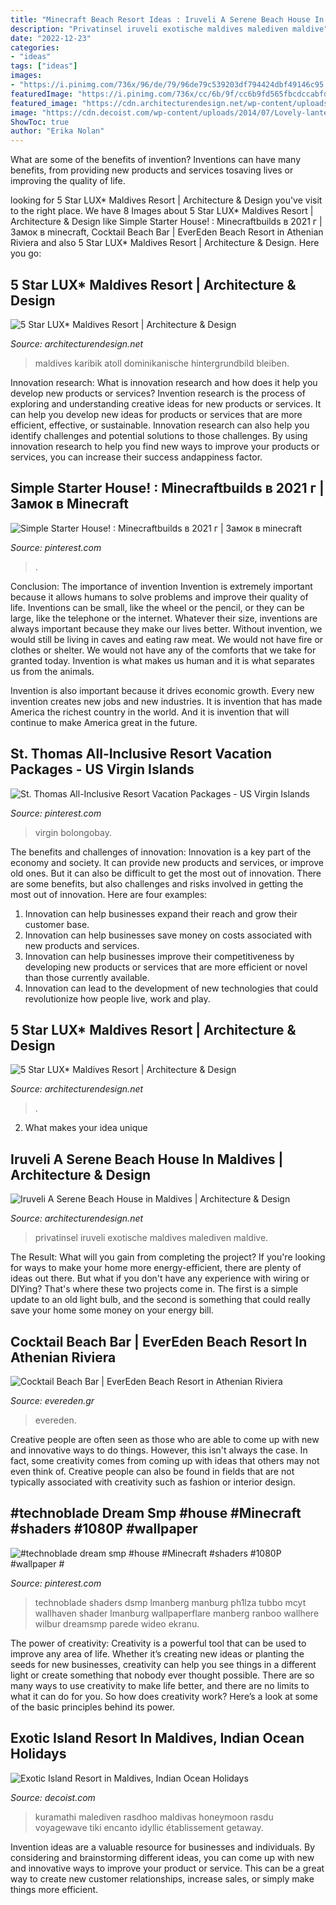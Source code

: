```yaml
---
title: "Minecraft Beach Resort Ideas : Iruveli A Serene Beach House In Maldives"
description: "Privatinsel iruveli exotische maldives malediven maldive"
date: "2022-12-23"
categories:
- "ideas"
tags: ["ideas"]
images:
- "https://i.pinimg.com/736x/96/de/79/96de79c539203df794424dbf49146c95.jpg"
featuredImage: "https://i.pinimg.com/736x/cc/6b/9f/cc6b9fd565fbcdccabfd9586191ea921.jpg"
featured_image: "https://cdn.architecturendesign.net/wp-content/uploads/2014/08/Beach-House-14-2.jpg"
image: "https://cdn.decoist.com/wp-content/uploads/2014/07/Lovely-lantern-style-lighting-takes-over-at-the-resort-after-sunset.jpg"
ShowToc: true
author: "Erika Nolan"
---
```



What are some of the benefits of invention?
Inventions can have many benefits, from providing new products and services tosaving lives or improving the quality of life.

	

		
looking for 5 Star LUX* Maldives Resort | Architecture &amp; Design you've visit to the right place. We have 8 Images about 5 Star LUX* Maldives Resort | Architecture &amp; Design like Simple Starter House! : Minecraftbuilds в 2021 г | Замок в minecraft, Cocktail Beach Bar | EverEden Beach Resort in Athenian Riviera and also 5 Star LUX* Maldives Resort | Architecture &amp; Design. Here you go:
		
    
## 5 Star LUX* Maldives Resort | Architecture &amp; Design

<img loading=lazy src="https://cdn.architecturendesign.net/wp-content/uploads/2014/07/LUX-Maldives-22.jpg" onerror="this.onerror=null;this.src='https://tse4.mm.bing.net/th?id=OIP.1OtScq6bx-QNqODxP2QoIgHaE7&amp;pid=15.1';" alt="5 Star LUX* Maldives Resort | Architecture &amp; Design">

_Source: architecturendesign.net_

>maldives karibik atoll dominikanische hintergrundbild bleiben. 

	

Innovation research: What is innovation research and how does it help you develop new products or services?
Invention research is the process of exploring and understanding creative ideas for new products or services. It can help you develop new ideas for products or services that are more efficient, effective, or sustainable. Innovation research can also help you identify challenges and potential solutions to those challenges. By using innovation research to help you find new ways to improve your products or services, you can increase their success andappiness factor.

    
## Simple Starter House! : Minecraftbuilds в 2021 г | Замок в Minecraft

<img loading=lazy src="https://i.pinimg.com/736x/13/63/fc/1363fc46dd9dfbeb05fb975cac1e2800.jpg" onerror="this.onerror=null;this.src='https://tse4.mm.bing.net/th?id=OIP.JIM0FdWGK1pGUrOdoWLFowHaHa&amp;pid=15.1';" alt="Simple Starter House! : Minecraftbuilds в 2021 г | Замок в minecraft">

_Source: pinterest.com_

>. 

	

Conclusion: The importance of invention
Invention is extremely important because it allows humans to solve problems and improve their quality of life. Inventions can be small, like the wheel or the pencil, or they can be large, like the telephone or the internet. Whatever their size, inventions are always important because they make our lives better.
Without invention, we would still be living in caves and eating raw meat. We would not have fire or clothes or shelter. We would not have any of the comforts that we take for granted today. Invention is what makes us human and it is what separates us from the animals.

Invention is also important because it drives economic growth. Every new invention creates new jobs and new industries. It is invention that has made America the richest country in the world. And it is invention that will continue to make America great in the future.

    
## St. Thomas All-Inclusive Resort Vacation Packages - US Virgin Islands

<img loading=lazy src="https://i.pinimg.com/736x/cc/6b/9f/cc6b9fd565fbcdccabfd9586191ea921.jpg" onerror="this.onerror=null;this.src='https://tse4.mm.bing.net/th?id=OIP.1GLMgOOtUaGer0y6Yu8iqQHaLF&amp;pid=15.1';" alt="St. Thomas All-Inclusive Resort Vacation Packages - US Virgin Islands">

_Source: pinterest.com_

>virgin bolongobay. 

	

The benefits and challenges of innovation:
Innovation is a key part of the economy and society. It can provide new products and services, or improve old ones. But it can also be difficult to get the most out of innovation. There are some benefits, but also challenges and risks involved in getting the most out of innovation. Here are four examples:
1. Innovation can help businesses expand their reach and grow their customer base.
2. Innovation can help businesses save money on costs associated with new products and services.
3. Innovation can help businesses improve their competitiveness by developing new products or services that are more efficient or novel than those currently available.
4. Innovation can lead to the development of new technologies that could revolutionize how people live, work and play.

    
## 5 Star LUX* Maldives Resort | Architecture &amp; Design

<img loading=lazy src="https://cdn.architecturendesign.net/wp-content/uploads/2014/07/LUX-Maldives-20.jpg" onerror="this.onerror=null;this.src='https://tse1.mm.bing.net/th?id=OIP.Ws6iUASG-5kMQQMAC_NRDgHaFF&amp;pid=15.1';" alt="5 Star LUX* Maldives Resort | Architecture &amp; Design">

_Source: architecturendesign.net_

>. 

	

2. What makes your idea unique 

    
## Iruveli A Serene Beach House In Maldives | Architecture &amp; Design

<img loading=lazy src="https://cdn.architecturendesign.net/wp-content/uploads/2014/08/Beach-House-14-2.jpg" onerror="this.onerror=null;this.src='https://tse1.mm.bing.net/th?id=OIP.Aa3IueLDrvMf4SJbN7VjuAHaE9&amp;pid=15.1';" alt="Iruveli A Serene Beach House in Maldives | Architecture &amp; Design">

_Source: architecturendesign.net_

>privatinsel iruveli exotische maldives malediven maldive. 

	

The Result: What will you gain from completing the project?
If you're looking for ways to make your home more energy-efficient, there are plenty of ideas out there. But what if you don't have any experience with wiring or DIYing? That's where these two projects come in. The first is a simple update to an old light bulb, and the second is something that could really save your home some money on your energy bill.

    
## Cocktail Beach Bar | EverEden Beach Resort In Athenian Riviera

<img loading=lazy src="https://www.evereden.gr/uploads/photos/D1024/2020/07/cocktailbeachbar_3617.jpg" onerror="this.onerror=null;this.src='https://tse3.mm.bing.net/th?id=OIP.AEPAQ3IIFc24bbVoaX8tPgHaLI&amp;pid=15.1';" alt="Cocktail Beach Bar | EverEden Beach Resort in Athenian Riviera">

_Source: evereden.gr_

>evereden. 

	

Creative people are often seen as those who are able to come up with new and innovative ways to do things. However, this isn't always the case. In fact, some creativity comes from coming up with ideas that others may not even think of. Creative people can also be found in fields that are not typically associated with creativity such as fashion or interior design.

    
## #technoblade Dream Smp #house #Minecraft #shaders #1080P #wallpaper #

<img loading=lazy src="https://i.pinimg.com/736x/96/de/79/96de79c539203df794424dbf49146c95.jpg" onerror="this.onerror=null;this.src='https://tse3.mm.bing.net/th?id=OIP.iG-OxyaNl2xZi4KOQOj9KQHaEK&amp;pid=15.1';" alt="#technoblade dream smp #house #Minecraft #shaders #1080P #wallpaper #">

_Source: pinterest.com_

>technoblade shaders dsmp lmanberg manburg ph1lza tubbo mcyt wallhaven shader lmanburg wallpaperflare manberg ranboo wallhere wilbur dreamsmp parede wideo ekranu. 

	

The power of creativity:
Creativity is a powerful tool that can be used to improve any area of life. Whether it’s creating new ideas or planting the seeds for new businesses, creativity can help you see things in a different light or create something that nobody ever thought possible. There are so many ways to use creativity to make life better, and there are no limits to what it can do for you. So how does creativity work? Here’s a look at some of the basic principles behind its power.

    
## Exotic Island Resort In Maldives, Indian Ocean Holidays

<img loading=lazy src="https://cdn.decoist.com/wp-content/uploads/2014/07/Lovely-lantern-style-lighting-takes-over-at-the-resort-after-sunset.jpg" onerror="this.onerror=null;this.src='https://tse3.mm.bing.net/th?id=OIP.ABtAZGZSg5TansLbiZkipAHaE7&amp;pid=15.1';" alt="Exotic Island Resort in Maldives, Indian Ocean Holidays">

_Source: decoist.com_

>kuramathi malediven rasdhoo maldivas honeymoon rasdu voyagewave tiki encanto idyllic établissement getaway. 

	

Invention ideas are a valuable resource for businesses and individuals. By considering and brainstorming different ideas, you can come up with new and innovative ways to improve your product or service. This can be a great way to create new customer relationships, increase sales, or simply make things more efficient.

